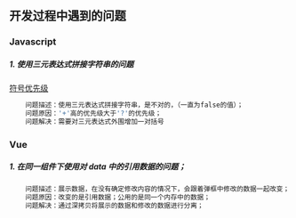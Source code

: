 ## 开发过程中遇到的问题
### Javascript
##### 1. 使用三元表达式拼接字符串的问题
[符号优先级](https://www.cnblogs.com/LIXI-/p/16400886.html)
```ruby
    问题描述：使用三元表达式拼接字符串，是不对的，（一直为false的值）；
    问题原因：'+'高的优先级大于'?'的优先级；
    问题解决：需要对三元表达式外围增加一对括号
```
### Vue
##### 1. 在同一组件下使用对 data 中的引用数据的问题；
```ruby
    问题描述：展示数据，在没有确定修改内容的情况下，会跟着弹框中修改的数据一起改变；
    问题原因：改变的是引用数据；公用的是同一个内存中的数据；
    问题解决：通过深拷贝将展示的数据和修改的数据进行分离；
```